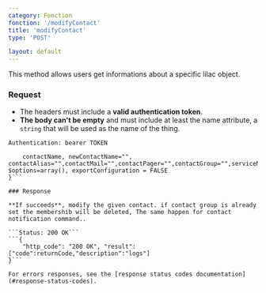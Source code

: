 ```yaml
---
category: Fonction
fonction: '/modifyContact'
title: 'modifyContact'
type: 'POST'

layout: default
---
```


This method allows users get informations about a specific lilac object.

### Request

* The headers must include a **valid authentication token**.
* **The body can't be empty** and must include at least the name attribute, a `string` that will be used as the name of the thing.

```Authentication: bearer TOKEN```
```{
    contactName, newContactName="", contactAlias="",contactMail="",contactPager="",contactGroup="",serviceNotificationCommand="",hostNotificationCommand="", $options=array(), exportConfiguration = FALSE
}```

### Response

**If succeeds**, modify the given contact. if contact group is already set the membershib will be deleted, The same happen for contact notification command..

```Status: 200 OK```
```{
    "http_code": "200 OK", "result": ["code":returnCode,"description":"logs"]
}```

For errors responses, see the [response status codes documentation](#response-status-codes).